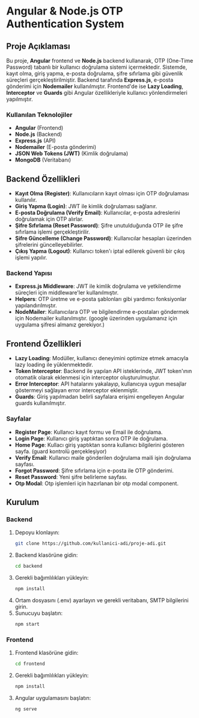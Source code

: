 # Angular & Node.js OTP Authentication System

## Proje Açıklaması

Bu proje, **Angular** frontend ve **Node.js** backend kullanarak, OTP (One-Time Password) tabanlı bir kullanıcı doğrulama sistemi içermektedir. Sistemde, kayıt olma, giriş yapma, e-posta doğrulama, şifre sıfırlama gibi güvenlik süreçleri gerçekleştirilmiştir. Backend tarafında **Express.js**, e-posta gönderimi için **Nodemailer** kullanılmıştır. Frontend'de ise **Lazy Loading**, **Interceptor** ve **Guards** gibi Angular özellikleriyle kullanıcı yönlendirmeleri yapılmıştır.

### Kullanılan Teknolojiler

- **Angular** (Frontend)
- **Node.js** (Backend)
- **Express.js** (API)
- **Nodemailer** (E-posta gönderimi)
- **JSON Web Tokens (JWT)** (Kimlik doğrulama)
- **MongoDB** (Veritabanı)

## Backend Özellikleri

- **Kayıt Olma (Register)**: Kullanıcıların kayıt olması için OTP doğrulaması kullanılır.
- **Giriş Yapma (Login)**: JWT ile kimlik doğrulaması sağlanır.
- **E-posta Doğrulama (Verify Email)**: Kullanıcılar, e-posta adreslerini doğrulamak için OTP alırlar.
- **Şifre Sıfırlama (Reset Password)**: Şifre unutulduğunda OTP ile şifre sıfırlama işlemi gerçekleştirilir.
- **Şifre Güncelleme (Change Password)**: Kullanıcılar hesapları üzerinden şifrelerini güncelleyebilirler.
- **Çıkış Yapma (Logout)**: Kullanıcı token'ı iptal edilerek güvenli bir çıkış işlemi yapılır.
  
### Backend Yapısı

- **Express.js Middleware**: JWT ile kimlik doğrulama ve yetkilendirme süreçleri için middleware'ler kullanılmıştır.
- **Helpers**: OTP üretme ve e-posta şablonları gibi yardımcı fonksiyonlar yapılandırılmıştır.
- **NodeMailer**: Kullanıcılara OTP ve bilgilendirme e-postaları göndermek için Nodemailer kullanılmıştır. (google üzerinden uygulamanız için uygulama şifresi almanız gerekiyor.)

## Frontend Özellikleri

- **Lazy Loading**: Modüller, kullanıcı deneyimini optimize etmek amacıyla lazy loading ile yüklenmektedir.
- **Token Interceptor**: Backend ile yapılan API isteklerinde, JWT token'ının otomatik olarak eklenmesi için interceptor oluşturulmuştur.
- **Error Interceptor**: API hatalarını yakalayıp, kullanıcıya uygun mesajlar göstermeyi sağlayan error interceptor eklenmiştir.
- **Guards**: Giriş yapılmadan belirli sayfalara erişimi engelleyen Angular guards kullanılmıştır.
  
### Sayfalar

- **Register Page**: Kullanıcı kayıt formu ve Email ile doğrulama.
- **Login Page**: Kullanıcı giriş yaptıktan sonra OTP ile doğrulama.
- **Home Page**: Kullacı giriş yaptıktan sonra kullanıcı bilgilerini gösteren sayfa. (guard kontrolü gerçekleşiyor)
- **Verify Email**: Kullanıcı maile gönderilen doğrulama maili işin doğrulama sayfası.
- **Forgot Password**: Şifre sıfırlama için e-posta ile OTP gönderimi.
- **Reset Password**: Yeni şifre belirleme sayfası.
- **Otp Modal**: Otp işlemleri için hazırlanan bir otp modal component.

## Kurulum

### Backend

1. Depoyu klonlayın:
    ```bash
    git clone https://github.com/kullanici-adi/proje-adi.git
    ```
2. Backend klasörüne gidin:
    ```bash
    cd backend
    ```
3. Gerekli bağımlılıkları yükleyin:
    ```bash
    npm install
    ```
4. Ortam dosyasını (.env) ayarlayın ve gerekli veritabanı, SMTP bilgilerini girin.
5. Sunucuyu başlatın:
    ```bash
    npm start
    ```

### Frontend

1. Frontend klasörüne gidin:
    ```bash
    cd frontend
    ```
2. Gerekli bağımlılıkları yükleyin:
    ```bash
    npm install
    ```
3. Angular uygulamasını başlatın:
    ```bash
    ng serve
    ```
